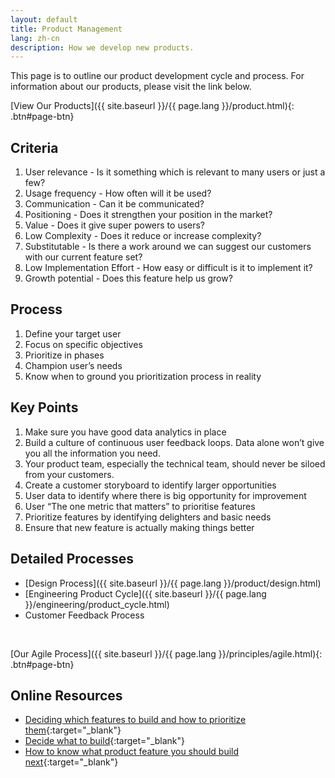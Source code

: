 ```yaml
---
layout: default
title: Product Management
lang: zh-cn
description: How we develop new products.
---
```


This page is to outline our product development cycle and process. For information about our products, please visit the link below.

[View Our Products]({{ site.baseurl }}/{{ page.lang }}/product.html){: .btn#page-btn}

## Criteria

1. User relevance - Is it something which is relevant to many users or just a few?
1. Usage frequency - How often will it be used?
1. Communication - Can it be communicated?
1. Positioning - Does it strengthen your position in the market?
1. Value - Does it give super powers to users?
1. Low Complexity - Does it reduce or increase complexity?
1. Substitutable - Is there a work around we can suggest our customers with our current feature set?
1. Low Implementation Effort - How easy or difficult is it to implement it?
1. Growth potential - Does this feature help us grow?

## Process

1. Define your target user
1. Focus on specific objectives
1. Prioritize in phases
1. Champion user’s needs
1. Know when to ground you prioritization process in reality

## Key Points

1. Make sure you have good data analytics in place
1. Build a culture of continuous user feedback loops. Data alone won’t give you all the information you need.
1. Your product team, especially the technical team, should never be siloed from your customers.
1. Create a customer storyboard to identify larger opportunities
1. User data to identify where there is big opportunity for improvement
1. User “The one metric that matters” to prioritise features
1. Prioritize features by identifying delighters and basic needs
1. Ensure that new feature is actually making things better

## Detailed Processes

* [Design Process]({{ site.baseurl }}/{{ page.lang }}/product/design.html)
* [Engineering Product Cycle]({{ site.baseurl }}/{{ page.lang }}/engineering/product_cycle.html)
* Customer Feedback Process

<br>

[Our Agile Process]({{ site.baseurl }}/{{ page.lang }}/principles/agile.html){: .btn#page-btn}

## Online Resources

* [Deciding which features to build and how to prioritize them](https://medium.com/pminsider/deciding-which-features-to-build-and-how-to-prioritize-them-e6cf22005cb1){:target="_blank"}
* [Decide what to build](https://www.productboard.com/pm-101/decide-what-to-build/){:target="_blank"}
* [How to know what product feature you should build next](https://thepathforward.io/how-know-what-product-feature-you-should-build-next/){:target="_blank"}